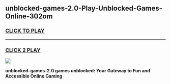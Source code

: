 
## unblocked-games-2.0-Play-Unblocked-Games-Online-302om
<h3>
<a href="https://premium76.site?title=unblocked-games-2.0&ref=25A">CLICK TO PLAY</a></h3>
<hr>

<h3>
<a href="https://premium76.site?title=unblocked-games-2.0&ref=25A">CLICK 2 PLAY</a>
  
</h3>

<a href="https://premium76.site?title=unblocked-games-2.0&ref=25A"><img src="https://clearcache.store/games.png"></a>


**unblocked-games-2.0 games unblocked: Your Gateway to Fun and Accessible Online Gaming**
